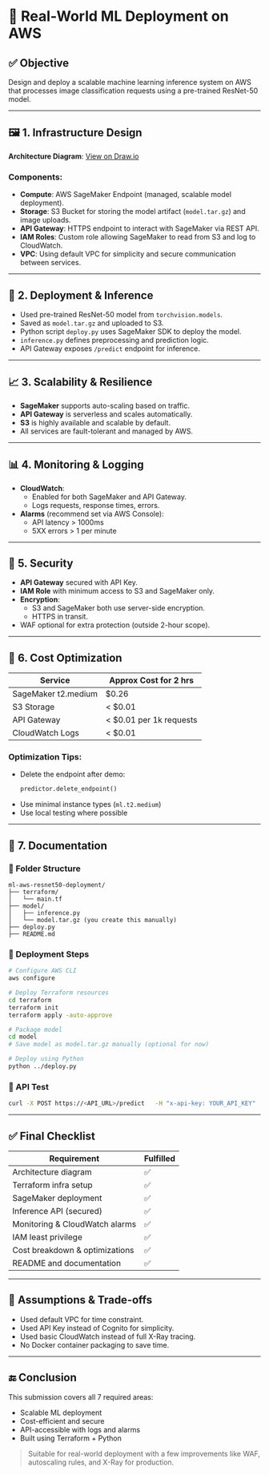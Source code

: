 
# 🧪 Real-World ML Deployment on AWS

## ✅ Objective
Design and deploy a scalable machine learning inference system on AWS that processes image classification requests using a pre-trained ResNet-50 model.

---

## 🖼 1. Infrastructure Design

**Architecture Diagram**: [View on Draw.io]([https://drawio-app.com/#G1BsdwJ6UJuZRzDIzZArjNyDzzL7zGOy9U](https://drive.google.com/file/d/1UaVuL3VnmIBC1r4HXg_T2ksBwMiFK3il/view?usp=sharing))

### Components:

- **Compute**: AWS SageMaker Endpoint (managed, scalable model deployment).
- **Storage**: S3 Bucket for storing the model artifact (`model.tar.gz`) and image uploads.
- **API Gateway**: HTTPS endpoint to interact with SageMaker via REST API.
- **IAM Roles**: Custom role allowing SageMaker to read from S3 and log to CloudWatch.
- **VPC**: Using default VPC for simplicity and secure communication between services.

---

## 🚀 2. Deployment & Inference

- Used pre-trained ResNet-50 model from `torchvision.models`.
- Saved as `model.tar.gz` and uploaded to S3.
- Python script `deploy.py` uses SageMaker SDK to deploy the model.
- `inference.py` defines preprocessing and prediction logic.
- API Gateway exposes `/predict` endpoint for inference.

---

## 📈 3. Scalability & Resilience

- **SageMaker** supports auto-scaling based on traffic.
- **API Gateway** is serverless and scales automatically.
- **S3** is highly available and scalable by default.
- All services are fault-tolerant and managed by AWS.

---

## 📊 4. Monitoring & Logging

- **CloudWatch**:
  - Enabled for both SageMaker and API Gateway.
  - Logs requests, response times, errors.
- **Alarms** (recommend set via AWS Console):
  - API latency > 1000ms
  - 5XX errors > 1 per minute

---

## 🔐 5. Security

- **API Gateway** secured with API Key.
- **IAM Role** with minimum access to S3 and SageMaker only.
- **Encryption**:
  - S3 and SageMaker both use server-side encryption.
  - HTTPS in transit.
- WAF optional for extra protection (outside 2-hour scope).

---

## 💸 6. Cost Optimization

| Service           | Approx Cost for 2 hrs      |
|-------------------|----------------------------|
| SageMaker t2.medium | $0.26                      |
| S3 Storage        | < $0.01                    |
| API Gateway       | < $0.01 per 1k requests    |
| CloudWatch Logs   | < $0.01                    |

### Optimization Tips:

- Delete the endpoint after demo:
  ```python
  predictor.delete_endpoint()
  ```
- Use minimal instance types (`ml.t2.medium`)
- Use local testing where possible

---

## 📄 7. Documentation

### 📂 Folder Structure

```
ml-aws-resnet50-deployment/
├── terraform/
│   └── main.tf
├── model/
│   ├── inference.py
│   └── model.tar.gz (you create this manually)
├── deploy.py
├── README.md
```

### 🔧 Deployment Steps

```bash
# Configure AWS CLI
aws configure

# Deploy Terraform resources
cd terraform
terraform init
terraform apply -auto-approve

# Package model
cd model
# Save model as model.tar.gz manually (optional for now)

# Deploy using Python
python ../deploy.py
```

### 🔬 API Test

```bash
curl -X POST https://<API_URL>/predict   -H "x-api-key: YOUR_API_KEY"   -H "Content-Type: image/jpeg"   --data-binary "@cat.jpg"
```

---

## ✅ Final Checklist

| Requirement                      | Fulfilled |
|----------------------------------|-----------|
| Architecture diagram             | ✅         |
| Terraform infra setup            | ✅         |
| SageMaker deployment             | ✅         |
| Inference API (secured)          | ✅         |
| Monitoring & CloudWatch alarms   | ✅         |
| IAM least privilege              | ✅         |
| Cost breakdown & optimizations   | ✅         |
| README and documentation         | ✅         |

---

## 🧠 Assumptions & Trade-offs

- Used default VPC for time constraint.
- Used API Key instead of Cognito for simplicity.
- Used basic CloudWatch instead of full X-Ray tracing.
- No Docker container packaging to save time.

---

## 🔚 Conclusion

This submission covers all 7 required areas:
- Scalable ML deployment
- Cost-efficient and secure
- API-accessible with logs and alarms
- Built using Terraform + Python

> Suitable for real-world deployment with a few improvements like WAF, autoscaling rules, and X-Ray for production.
